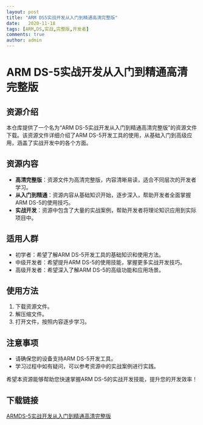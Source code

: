```yaml
---
layout: post
title: "ARM DS5实战开发从入门到精通高清完整版"
date:   2020-11-18
tags: [ARM,DS,实战,完整版,开发者]
comments: true
author: admin
---
```

# ARM DS-5实战开发从入门到精通高清完整版

## 资源介绍

本仓库提供了一个名为“ARM DS-5实战开发从入门到精通高清完整版”的资源文件下载。该资源文件详细介绍了ARM DS-5开发工具的使用，从基础入门到高级应用，涵盖了实战开发中的各个方面。

## 资源内容

- **高清完整版**：资源文件为高清完整版，内容清晰易读，适合不同层次的开发者学习。
- **从入门到精通**：资源内容从基础知识开始，逐步深入，帮助开发者全面掌握ARM DS-5的使用技巧。
- **实战开发**：资源中包含了大量的实战案例，帮助开发者将理论知识应用到实际项目中。

## 适用人群

- 初学者：希望了解ARM DS-5开发工具的基础知识和使用方法。
- 中级开发者：希望提升ARM DS-5的使用技能，掌握更多实战开发技巧。
- 高级开发者：希望深入了解ARM DS-5的高级功能和应用场景。

## 使用方法

1. 下载资源文件。
2. 解压缩文件。
3. 打开文件，按照内容逐步学习。

## 注意事项

- 请确保您的设备支持ARM DS-5开发工具。
- 学习过程中如有疑问，可以参考资源中的实战案例进行实践。

希望本资源能够帮助您快速掌握ARM DS-5的实战开发技能，提升您的开发效率！

## 下载链接

[ARMDS-5实战开发从入门到精通高清完整版](https://pan.quark.cn/s/6306d68dc6d2)